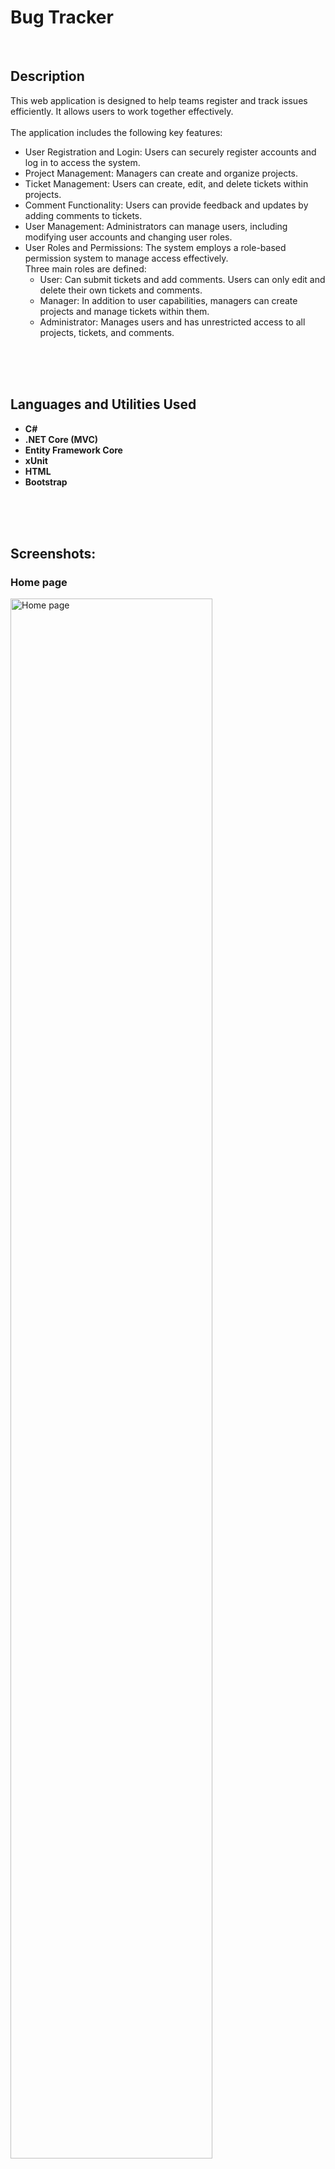 <h1>Bug Tracker</h1>
<br />

<h2>Description</h2>
This web application is designed to help teams register and track issues efficiently. It allows users to work together effectively.
<br/>
<br/>
The application includes the following key features:
<ul>
<li>User Registration and Login: Users can securely register accounts and log in to access the system.</li>
<li>Project Management: Managers can create and organize projects.</li>
<li>Ticket Management: Users can create, edit, and delete tickets within projects.</li>
<li>Comment Functionality: Users can provide feedback and updates by adding comments to tickets.</li>
<li>User Management: Administrators can manage users, including modifying user accounts and changing user roles.</li>
<li>
 User Roles and Permissions: The system employs a role-based permission system to manage access effectively. 
 <br/>
 Three main roles are defined:
 <ul>
  <li>User: Can submit tickets and add comments. Users can only edit and delete their own tickets and comments.</li>
  <li>Manager: In addition to user capabilities, managers can create projects and manage tickets within them.</li>
  <li>Administrator: Manages users and has unrestricted access to all projects, tickets, and comments.</li>
 </ul>
</li>
 </ul>
<br />
<br />
<br />


<h2>Languages and Utilities Used</h2>

- <b>C#</b> 
- <b>.NET Core (MVC)</b>
- <b>Entity Framework Core</b>
- <b>xUnit</b>
- <b>HTML</b>
- <b>Bootstrap</b>
<br />
<br />
<br />


<h2>Screenshots:</h2>

<p align="center">
<h3>Home page</h3>
<img src="https://i.imgur.com/BJ8RwvL.png" height="80%" width="80%" alt="Home page"/>

<h3>Managing users (admin)</h3>
<img src="https://i.imgur.com/E1zIcbB.png" height="80%" width="80%" alt="Managing users"/>
<img src="https://i.imgur.com/TwYJcZC.png" height="80%" width="80%" alt="Managing users"/>

<h3>Projects page (manager)</h3>
<img src="https://i.imgur.com/l1CCela.png" height="80%" width="80%" alt="Projects page"/>
<h3>Tickets page</h3>
<img src="https://i.imgur.com/D1Lr7dA.png" height="80%" width="80%" alt="Tickets page"/>

<h3>Ticket details (ticket owner)</h3>
<img src="https://i.imgur.com/37WXdCc.png" height="80%" width="80%" alt="Ticket details"/>
<h3>Ticket details (other user)</h3>
<img src="https://i.imgur.com/SDX7ZMw.png" height="80%" width="80%" alt="Ticket details"/>

<h3>Creating new ticket</h3>
<img src="https://i.imgur.com/RgWunXW.png" height="80%" width="80%" alt="Creating new ticket"/>

<!--
 ```diff
- text in red
+ text in green
! text in orange
# text in gray
@@ text in purple (and bold)@@
```
--!>
